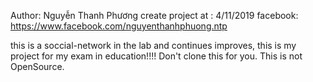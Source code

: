 Author: Nguyễn Thanh Phương
create project at : 4/11/2019
facebook: https://www.facebook.com/nguyenthanhphuong.ntp

this is a soccial-network in the lab and continues improves, this is my project for my exam in education!!!!
Don't clone this for you. This is not OpenSource.
